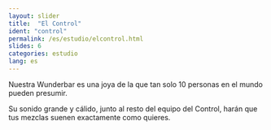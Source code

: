 ```yaml
---
layout: slider
title:  "El Control"
ident: "control"
permalink: /es/estudio/elcontrol.html
slides: 6
categories: estudio
lang: es
---
```


Nuestra Wunderbar es una joya de la que tan solo 10 personas en el mundo pueden presumir.

Su sonido grande y cálido, junto al resto del equipo del Control, harán que tus mezclas suenen exactamente como quieres.